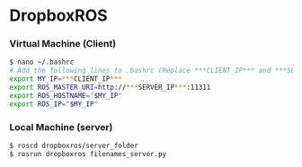 # DropboxROS


### Virtual Machine (Client)
```sh
$ nano ~/.bashrc
# Add the following lines to .bashrc (Replace ***CLIENT_IP*** and ***SERVER_IP***
export MY_IP=***CLIENT_IP***
export ROS_MASTER_URI=http://***SERVER_IP***:11311
export ROS_HOSTNAME="$MY_IP"
export ROS_IP="$MY_IP"
```





### Local Machine (server)
```sh
$ roscd dropboxros/server_folder
$ rosrun dropboxros filenames_server.py
```
